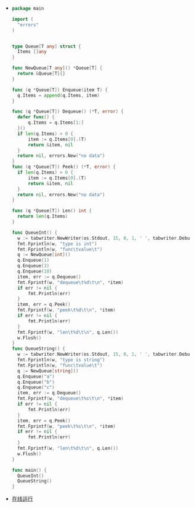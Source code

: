 - ```go
  package main
  
  import (
  	"errors"
  )
  
  
  type Queue[T any] struct {
  	Items []any
  }
  
  func NewQueue[T any]() *Queue[T] {
  	return &Queue[T]{}
  }
  
  func (q *Queue[T]) Enqueue(item T) {
  	q.Items = append(q.Items, item)
  }
  
  func (q *Queue[T]) Dequeue() (*T, error) {
  	defer func() {
  		q.Items = q.Items[1:]
  	}()
  	if len(q.Items) > 0 {
  		item := q.Items[0].(T)
  		return &item, nil
  	}
  	return nil, errors.New("no data")
  }
  func (q *Queue[T]) Peek() (*T, error) {
  	if len(q.Items) > 0 {
  		item := q.Items[0].(T)
  		return &item, nil
  	}
  	return nil, errors.New("no data")
  }
  
  func (q *Queue[T]) Len() int {
  	return len(q.Items)
  }
  
  func QueueInt() {
  	w := tabwriter.NewWriter(os.Stdout, 15, 0, 1, ' ', tabwriter.Debug)
  	fmt.Fprintln(w, "type is int")
  	fmt.Fprintln(w, "func\tvalue\t")
  	q := NewQueue[int]()
  	q.Enqueue(1)
  	q.Enqueue(3)
  	q.Enqueue(10)
  	item, err := q.Dequeue()
  	fmt.Fprintf(w, "dequeue\t%d\t\n", *item)
  	if err != nil {
  		fmt.Println(err)
  	}
  	item, err = q.Peek()
  	fmt.Fprintf(w, "peek\t%d\t\n", *item)
  	if err != nil {
  		fmt.Println(err)
  	}
  	fmt.Fprintf(w, "len\t%d\t\n", q.Len())
  	w.Flush()
  }
  func QueueString() {
  	w := tabwriter.NewWriter(os.Stdout, 15, 0, 1, ' ', tabwriter.Debug)
  	fmt.Fprintln(w, "type is string")
  	fmt.Fprintln(w, "func\tvalue\t")
  	q := NewQueue[string]()
  	q.Enqueue("a")
  	q.Enqueue("b")
  	q.Enqueue("c")
  	item, err := q.Dequeue()
  	fmt.Fprintf(w, "dequeue\t%s\t\n", *item)
  	if err != nil {
  		fmt.Println(err)
  	}
  	item, err = q.Peek()
  	fmt.Fprintf(w, "peek\t%s\t\n", *item)
  	if err != nil {
  		fmt.Println(err)
  	}
  	fmt.Fprintf(w, "len\t%d\t\n", q.Len())
  	w.Flush()
  }
  
  func main() {
  	QueueInt()
  	QueueString()
  }
  ```
- [在线运行](https://go.dev/play/p/jKiHq60zi2S)